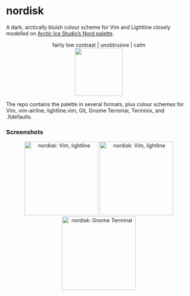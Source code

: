 nordisk
=======

A dark, arctically bluish colour scheme for Vim and Lightline closely modelled on [Arctic Ice Studio’s Nord palette](https://github.com/arcticicestudio/nord).

<p align="center">
fairly low contrast | unobtrusive | calm
<br />
<img src="https://raw.githubusercontent.com/kamwitsta/nordisk/master/img/nordisk.jpg" height="130px" />
</p>

The repo contains the palette in several formats, plus colour schemes for Vim, vim-airline, lightline.vim, Git, Gnome Terminal, Terminix, and .Xdefaults.


### Screenshots

<p align="center">
<img src="https://raw.githubusercontent.com/kamwitsta/nordisk/master/img/vim-1.png" alt="nordisk: Vim, lightline" height="200px" width="200px" />
<img src="https://raw.githubusercontent.com/kamwitsta/nordisk/master/img/vim-2.png" alt="nordisk: Vim, lightline" height="200px" width="200px" />
<img src="https://raw.githubusercontent.com/kamwitsta/nordisk/master/img/gnome-terminal.png" alt="nordisk: Gnome Terminal" heigh="200px" width="200px" />
</p>
